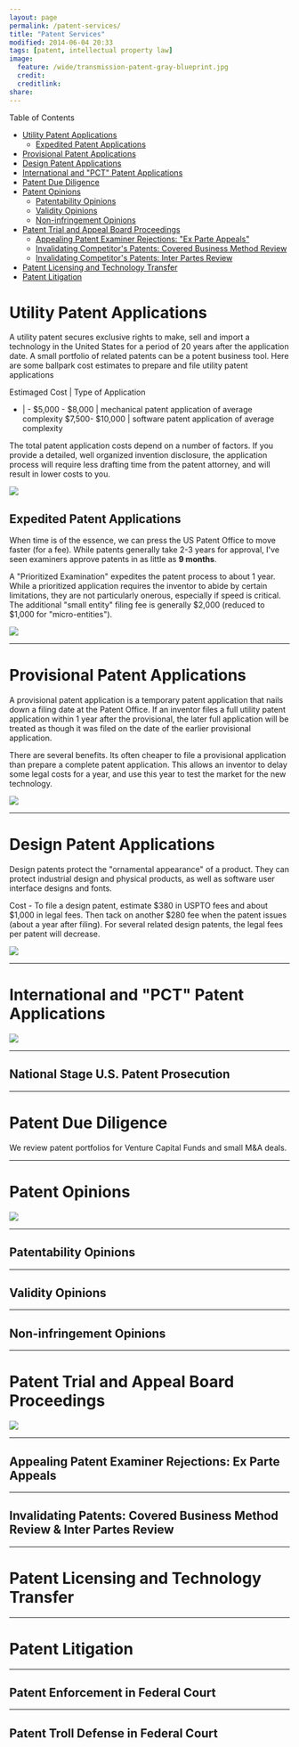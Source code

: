 ```yaml
---
layout: page
permalink: /patent-services/
title: "Patent Services"
modified: 2014-06-04 20:33
tags: [patent, intellectual property law]
image:
  feature: /wide/transmission-patent-gray-blueprint.jpg
  credit:  
  creditlink: 
share: 
---
```





<div class="toc">
<p>Table of Contents</p>
<ul>
<li><a href="#utility-patent-applications">Utility Patent Applications</a><ul>
<li><a href="#expedited-patent-applications">Expedited Patent Applications</a></li>
</ul>
</li>
<li><a href="#provisional-patent-applications">Provisional Patent Applications</a></li>
<li><a href="#design-patent-applications">Design Patent Applications</a></li>
<li><a href="#international-and-pct-patent-applications">International and "PCT" Patent Applications</a></li>
<li><a href="#patent-due-diligence">Patent Due Diligence</a></li>
<li><a href="#patent-opinions">Patent Opinions</a><ul>
<li><a href="#patentability-opinions">Patentability Opinions</a></li>
<li><a href="#validity-opinions">Validity Opinions</a></li>
<li><a href="#non-infringement-opinions">Non-infringement Opinions</a></li>
</ul>
</li>
<li><a href="#patent-trial-and-appeal-board-proceedings">Patent Trial and Appeal Board Proceedings</a><ul>
<li><a href="#appealing-patent-examiner-rejections-ex-parte-appeals">Appealing Patent Examiner Rejections: "Ex Parte Appeals"</a></li>
<li><a href="#invalidating-competitors-patents-covered-business-method-review">Invalidating Competitor's Patents: Covered Business Method Review</a></li>
<li><a href="#invalidating-competitors-patents-inter-partes-review">Invalidating Competitor's Patents: Inter Partes Review</a></li>
</ul>
</li>
<li><a href="#patent-licensing-and-technology-transfer">Patent Licensing and Technology Transfer</a></li>
<li><a href="#patent-litigation">Patent Litigation</a></li>
</ul>
</div>

# Utility Patent Applications

A utility patent secures exclusive rights to make, sell and import a technology in the United States for a period of 20 years after the application date. A small portfolio of related patents can be a potent business tool. Here are some ballpark cost estimates to prepare and file utility patent applications

Estimaged Cost | Type of Application
- | - 
$5,000 - $8,000 | mechanical patent application of average complexity
$7,500- $10,000 | software patent application of average complexity

The total patent application costs depend on a number of factors. If you provide a detailed, well organized invention disclosure, the application process will require less drafting time from the patent attorney, and will result in lower costs to you. 

<img src="/images/patent-drawings/engine-starting-lansing-1932.png" class="translucent">

## Expedited Patent Applications

When time is of the essence, we can press the US Patent Office to move faster (for a fee). While patents generally take 2-3 years for approval, I've seen examiners approve patents in as little as **9 months**. 

A "Prioritized Examination" expedites the patent process to about 1 year. While a prioritized application requires the inventor to abide by certain limitations, they are not particularly onerous, especially if speed is critical. The additional "small entity" filing fee is generally $2,000 (reduced to $1,000 for "micro-entities").  

<img src="/images/patent-drawings/jet-engine-whittle-1946.png" class="translucent">

- - - 

# Provisional Patent Applications

A provisional patent application is a temporary patent application that nails down a filing date at the Patent Office. If an inventor files a full utility patent application within 1 year after the provisional, the later full application will be treated as though it was filed on the date of the earlier provisional application. 

There are several benefits. Its often cheaper to file a provisional application than prepare a complete patent application. This allows an inventor to delay some legal costs for a year, and use this year to test the market for the new technology. 

<img src="/images/patent-drawings/electric-circuit-regulator-waite-1894.png" class="translucent">

- - - 

# Design Patent Applications

Design patents protect the "ornamental appearance" of a product. They can protect industrial design and physical products, as well as software user interface designs and fonts. 

Cost - To file a design patent, estimate $380 in USPTO fees and about $1,000 in legal fees. Then tack on another $280 fee when the patent issues (about a year after filing). For several related design patents, the legal fees per patent will decrease. 

<img src="/images/patent-drawings/harley-davidson-design-patent-1919.png" class="translucent">


<hr class="tall">

# International and "PCT" Patent Applications

<img src="/images/patent-drawings/camera-fassin-1948.png" class="translucent">

- - - 

## National Stage U.S. Patent Prosecution


<hr class="tall">

# Patent Due Diligence

We review patent portfolios for Venture Capital Funds and small M&A deals. 


<hr class="tall">

# Patent Opinions



<img src="/images/patent-drawings/3d-printer-1994.png" class="translucent">

- - - 

## Patentability Opinions 

- - - 


## Validity Opinions

- - - 


## Non-infringement Opinions


<hr class="tall">

# Patent Trial and Appeal Board Proceedings


<img src="/images/patent-drawings/tesla-motor-1889.png" class="translucent">


- - - 

## Appealing Patent Examiner Rejections: Ex Parte Appeals

- - - 

## Invalidating Patents: Covered Business Method Review & Inter Partes Review




<hr class="tall">

# Patent Licensing and Technology Transfer

<hr class="tall">



# Patent Litigation

- - - 

## Patent Enforcement in Federal Court

- - - 

## Patent Troll Defense in Federal Court
